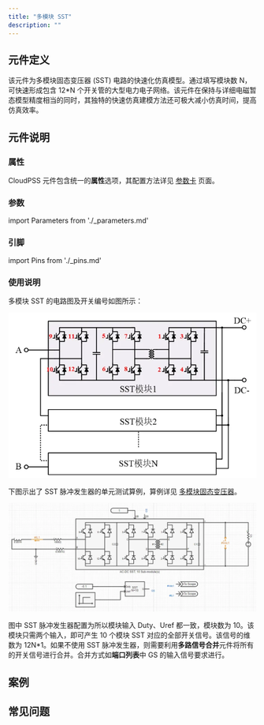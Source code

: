 ```yaml
---
title: "多模块 SST"
description: ""
---
```


## 元件定义

该元件为多模块固态变压器 (SST) 电路的快速化仿真模型。通过填写模块数 N，可快速形成包含 12*N 个开关管的大型电力电子网络。该元件在保持与详细电磁暂态模型精度相当的同时，其独特的快速仿真建模方法还可极大减小仿真时间，提高仿真效率。

## 元件说明

### 属性

CloudPSS 元件包含统一的**属性**选项，其配置方法详见 [参数卡](docs/documents/software/10-xstudio/20-simstudio/40-workbench/20-function-zone/30-design-tab/30-param-panel/index.md) 页面。

### 参数

import Parameters from './_parameters.md'

<Parameters/>

### 引脚

import Pins from './_pins.md'

<Pins/>

### 使用说明

多模块 SST 的电路图及开关编号如图所示：

![电路图](./NSSTs1.png)

下图示出了 SST 脉冲发生器的单元测试算例，算例详见 [多模块固态变压器](https://cloudpss.net/model/CloudPSS/NSSTs)。

![单元测试图](./单元测试图.png)

图中 SST 脉冲发生器配置为所以模块输入 Duty、Uref 都一致，模块数为 10。该模块只需两个输入，即可产生 10 个模块 SST 对应的全部开关信号。该信号的维数为 12N*1。如果不使用 SST 脉冲发生器，则需要利用**多路信号合并**元件将所有的开关信号进行合并。合并方式如**端口列表**中 GS 的输入信号要求进行。

## 案例

## 常见问题
